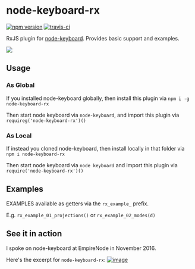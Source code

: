 # node-keyboard-rx

[![npm version](https://badge.fury.io/js/node-keyboard-rx.svg)](https://badge.fury.io/js/node-keyboard-rx) [![travis-ci](https://travis-ci.org/justinjmoses/node-keyboard-rx.svg?branch=master)](https://travis-ci.org/justinjmoses/node-keyboard-rx)

RxJS plugin for [node-keyboard](https://github.com/justinjmoses/node-keyboard). Provides basic support and examples.

![](https://media.giphy.com/media/xT5LMUNi6Zho98ZM1a/giphy.gif)

## Usage

### As Global
If you installed node-keyboard globally, then install this plugin via `npm i -g node-keyboard-rx`

Then start node keyboard via `node-keyboard`, and import this plugin via `requireg('node-keyboard-rx')()`

### As Local
If instead you cloned node-keyboard, then install locally in that folder via `npm i node-keyboard-rx`

Then start node keyboard via `node keyboard` and import this plugin via `require('node-keyboard-rx')()`

## Examples
EXAMPLES available as getters via the `rx_example_` prefix.

E.g. `rx_example_01_projections()` or `rx_example_02_modes(d)`

## See it in action
I spoke on node-keyboard at EmpireNode in November 2016.

Here's the excerpt for `node-keyboard-rx`:
[![image](https://cloud.githubusercontent.com/assets/799038/20642899/5461015a-b3e9-11e6-983b-30ef885ba610.png)](https://youtu.be/Wa5-DePTWdA?t=1074)
